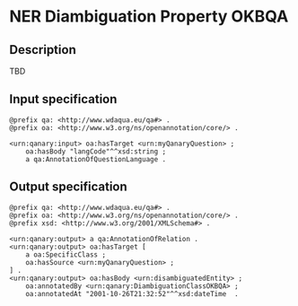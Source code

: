 # NER Diambiguation Property OKBQA

## Description

TBD

## Input specification

```ttl
@prefix qa: <http://www.wdaqua.eu/qa#> .
@prefix oa: <http://www.w3.org/ns/openannotation/core/> .

<urn:qanary:input> oa:hasTarget <urn:myQanaryQuestion> ;
    oa:hasBody "langCode"^^xsd:string ;
    a qa:AnnotationOfQuestionLanguage .
```

## Output specification

```ttl
@prefix qa: <http://www.wdaqua.eu/qa#> .
@prefix oa: <http://www.w3.org/ns/openannotation/core/> .
@prefix xsd: <http://www.w3.org/2001/XMLSchema#> .

<urn:qanary:output> a qa:AnnotationOfRelation .
<urn:qanary:output> oa:hasTarget [
	a oa:SpecificClass ;
 	oa:hasSource <urn:myQanaryQuestion> ;
] .
<urn:qanary:output> oa:hasBody <urn:disambiguatedEntity> ;
    oa:annotatedBy <urn:qanary:DiambiguationClassOKBQA> ;
    oa:annotatedAt "2001-10-26T21:32:52"^^xsd:dateTime  .
```
